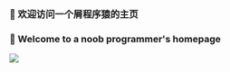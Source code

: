 ### 🤔 欢迎访问一个屑程序猿的主页
### 🤔 Welcome to a noob programmer's homepage

![](https://github-readme-stats.vercel.app/api?username=LeSnow-Ye&show_icons=true)


<!--
**LeSnow-Ye/LeSnow-Ye** is a ✨ _special_ ✨ repository because its `README.md` (this file) appears on your GitHub profile.

Here are some ideas to get you started:

- 🔭 I’m currently working on ...
- 🌱 I’m currently learning ...
- 👯 I’m looking to collaborate on ...
- 🤔 I’m looking for help with ...
- 💬 Ask me about ...
- 📫 How to reach me: ...
- 😄 Pronouns: ...
- ⚡ Fun fact: ...
-->
